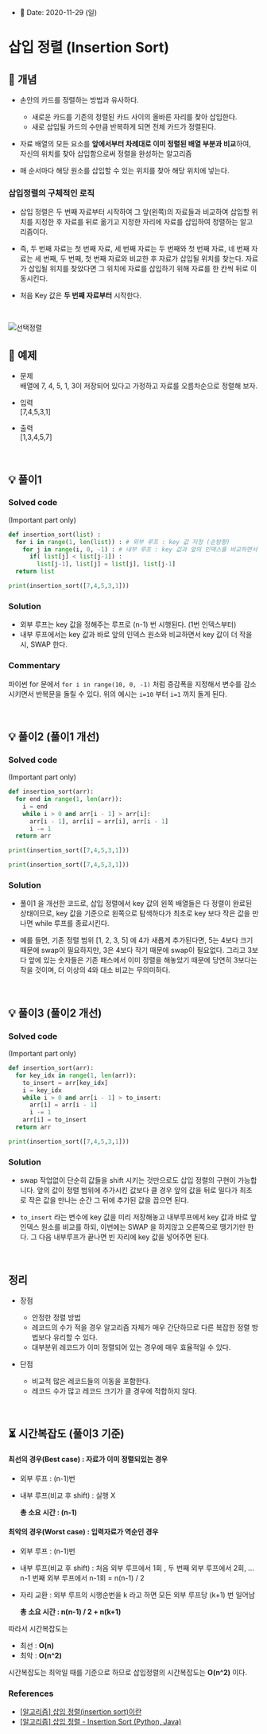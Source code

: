 - 📅 Date: 2020-11-29 (일)

# 삽입 정렬 (Insertion Sort)

## 📝 개념

* 손안의 카드를 정렬하는 방법과 유사하다.  
    * 새로운 카드를 기존의 정렬된 카드 사이의 올바른 자리를 찾아 삽입한다.  
    * 새로 삽입될 카드의 수만큼 반복하게 되면 전체 카드가 정렬된다. 

* 자료 배열의 모든 요소를 **앞에서부터 차례대로 이미 정렬된 배열 부분과 비교**하여, 자신의 위치를 찾아 삽입함으로써 정렬을 완성하는 알고리즘  

* 매 순서마다 해당 원소를 삽입할 수 있는 위치를 찾아 해당 위치에 넣는다.

### 삽입정렬의 구체적인 로직

* 삽입 정렬은 두 번째 자료부터 시작하여 그 앞(왼쪽)의 자료들과 비교하여 삽입할 위치를 지정한 후 자료를 뒤로 옮기고 지정한 자리에 자료를 삽입하여 정렬하는 알고리즘이다.  

* 즉, 두 번째 자료는 첫 번째 자료, 세 번째 자료는 두 번째와 첫 번째 자료, 네 번째 자료는 세 번째, 두 번째, 첫 번째 자료와 비교한 후 자료가 삽입될 위치를 찾는다.   자료가 삽입될 위치를 찾았다면 그 위치에 자료를 삽입하기 위해 자료를 한 칸씩 뒤로 이동시킨다.  

* 처음 Key 값은 **두 번째 자료부터** 시작한다.



<br>

 ![선택정렬](./insertion_sort.png "selection-sort")
<br>

## 📝 예제


* 문제  
배열에 7, 4, 5, 1, 3이 저장되어 있다고 가정하고 자료를 오름차순으로 정렬해 보자.


* 입력  
[7,4,5,3,1]


* 출력  
[1,3,4,5,7]

<br>

## 💡 풀이1

### Solved code

(Important part only)
``` python
def insertion_sort(list) : 
  for i in range(1, len(list)) : # 외부 루프 : key 값 지정 (순방향)
    for j in range(i, 0, -1) : # 내부 루프 : key 값과 앞의 인덱스를 비교하면서 SWAP
      if( list[j] < list[j-1]) : 
        list[j-1], list[j] = list[j], list[j-1]
  return list

print(insertion_sort([7,4,5,3,1]))
```

### Solution

- 외부 루프는 key 값을 정해주는 루프로 (n-1) 번 시행된다. (1번 인덱스부터)
- 내부 루프에서는 key 값과 바로 앞의 인덱스 원소와 비교하면서 key 값이 더 작을 시, SWAP 한다.

### Commentary

파이썬 for 문에서 `for i in range(10, 0, -1)` 처럼 증감폭을 지정해서 변수를 감소시키면서 반복문을 돌릴 수 있다. 위의 예시는 `i=10` 부터 `i=1` 까지 돌게 된다.

<br>

## 💡 풀이2 (풀이1 개선)

### Solved code

(Important part only)
``` python
def insertion_sort(arr):
  for end in range(1, len(arr)):
    i = end
    while i > 0 and arr[i - 1] > arr[i]:
      arr[i - 1], arr[i] = arr[i], arr[i - 1]
      i -= 1
  return arr

print(insertion_sort([7,4,5,3,1]))

print(insertion_sort([7,4,5,3,1]))
```

### Solution

- 풀이1 을 개선한 코드로, 삽입 정렬에서 key 값의 왼쪽 배열들은 다 정렬이 완료된 상태이므로, key 값을 기준으로 왼쪽으로 탐색하다가 최초로 key 보다 작은 값을 만나면 while 루프를 종료시킨다.

- 예를 들면, 기존 정렬 범위 [1, 2, 3, 5] 에 4가 새롭게 추가된다면, 5는 4보다 크기 때문에 swap이 필요하지만, 3은 4보다 작기 때문에 swap이 필요없다. 그리고 3보다 앞에 있는 숫자들은 기존 패스에서 이미 정렬을 해놓았기 때문에 당연히 3보다는 작을 것이며, 더 이상의 4와 대소 비교는 무의미하다.

<br>

## 💡 풀이3 (풀이2 개선)

### Solved code

(Important part only)
``` python
def insertion_sort(arr):
  for key_idx in range(1, len(arr)):
    to_insert = arr[key_idx]
    i = key_idx
    while i > 0 and arr[i - 1] > to_insert:
      arr[i] = arr[i - 1]
      i -= 1
    arr[i] = to_insert
  return arr

print(insertion_sort([7,4,5,3,1]))
```

### Solution

- swap 작업없이 단순히 값들을 shift 시키는 것만으로도 삽입 정렬의 구현이 가능합니다. 앞의 값이 정렬 범위에 추가시킨 값보다 클 경우 앞의 값을 뒤로 밀다가 최초로 작은 값을 만나는 순간 그 뒤에 추가된 값을 꼽으면 된다.

- `to_insert` 라는 변수에 key 값을 미리 저장해놓고 내부루프에서 key 값과 바로 앞 인덱스 원소를 비교를 하되, 이번에는 SWAP 을 하지않고 오른쪽으로 땡기기만 한다. 그 다음 내부루프가 끝나면 빈 자리에 key 값을 넣어주면 된다.

<br>

## 정리

* 장점 
  * 안정한 정렬 방법
  * 레코드의 수가 적을 경우 알고리즘 자체가 매우 간단하므로 다른 복잡한 정렬 방법보다 유리할 수 있다.
  * 대부분위 레코드가 이미 정렬되어 있는 경우에 매우 효율적일 수 있다.  

* 단점
  * 비교적 많은 레코드들의 이동을 포함한다.
  * 레코드 수가 많고 레코드 크기가 클 경우에 적합하지 않다.




<br>

## ⏳ 시간복잡도 (풀이3 기준)

<h4>최선의 경우(Best case) : 자료가 이미 정렬되있는 경우</h4> 

- 외부 루프 : (n-1)번
- 내부 루프(비교 후 shift) : 실행 X

  **총 소요 시간 : (n-1)**

<h4>최악의 경우(Worst case) : 입력자료가 역순인 경우</h4> 

- 외부 루프 : (n-1)번
- 내부 루프(비교 후 shift) : 처음 외부 루프에서 1회 , 두 번째 외부 루프에서 2회, ... n-1 번째 외부 루프에서 n-1회 = n(n-1) / 2
- 자리 교환 : 외부 루프의 시행순번을 k 라고 하면 모든 외부 루프당 (k+1) 번 일어남

  **총 소요 시간 : n(n-1) / 2 + n(k+1)**

따라서 시간복잡도는  
- 최선 : **O(n)**
- 최악 : **O(n^2)**    

시간복잡도는 최악일 때를 기준으로 하므로 삽입정렬의 시간복잡도는 **O(n^2)** 이다.

### References
- [[알고리즘] 삽입 정렬(insertion sort)이란](https://gmlwjd9405.github.io/2018/05/06/algorithm-insertion-sort.html)
- [[알고리즘] 삽입 정렬 - Insertion Sort (Python, Java)](https://www.daleseo.com/sort-insertion/)
